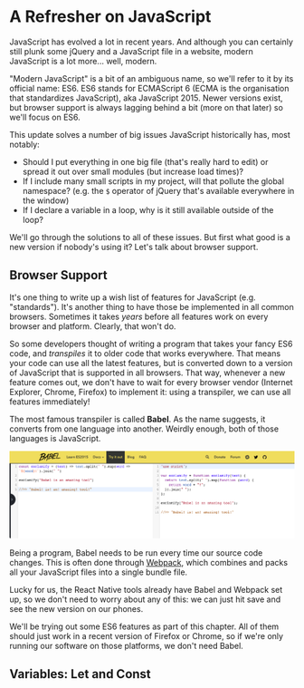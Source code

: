 # A Refresher on JavaScript

JavaScript has evolved a lot in recent years. And although you can certainly still plunk some jQuery and a JavaScript file in a website, modern JavaScript is a lot more... well, modern.

"Modern JavaScript" is a bit of an ambiguous name, so we'll refer to it by its official name: ES6. ES6 stands for ECMAScript 6 (ECMA is the organisation that standardizes JavaScript), aka JavaScript 2015. Newer versions exist, but browser support is always lagging behind a bit (more on that later) so we'll focus on ES6.

This update solves a number of big issues JavaScript historically has, most notably:

- Should I put everything in one big file (that's really hard to edit) or spread it out over small modules (but increase load times)?
- If I include many small scripts in my project, will that pollute the global namespace? (e.g. the `$` operator of jQuery that's available everywhere in the window)
- If I declare a variable in a loop, why is it still available outside of the loop?

We'll go through the solutions to all of these issues. But first what good is a new version if nobody's using it? Let's talk about browser support.

## Browser Support
It's one thing to write up a wish list of features for JavaScript (e.g. "standards"). It's another thing to have those be implemented in all common browsers. Sometimes it takes *years* before all features work on every browser and platform. Clearly, that won't do.

So some developers thought of writing a program that takes your fancy ES6 code, and *transpiles* it to older code that works everywhere. That means your code can use all the latest features, but is converted down to a version of JavaScript that is supported in all browsers. That way, whenever a new feature comes out, we don't have to wait for every browser vendor (Internet Explorer, Chrome, Firefox) to implement it: using a transpiler, we can use all features immediately!

The most famous transpiler is called **Babel**. As the name suggests, it converts from one language into another. Weirdly enough, both of those languages is JavaScript.

![A screenshot of the Babel interactive sandbox](/assets/babel-repl-screenshot.png)

Being a program, Babel needs to be run every time our source code changes. This is often done through [Webpack](https://webpack.js.org/), which combines and packs all your JavaScript files into a single bundle file.

Lucky for us, the React Native tools already have Babel and Webpack set up, so we don't need to worry about any of this: we can just hit save and see the new version on our phones.

We'll be trying out some ES6 features as part of this chapter. All of them should just work in a recent version of Firefox or Chrome, so if we're only running our software on those platforms, we don't need Babel.

## Variables: Let and Const


